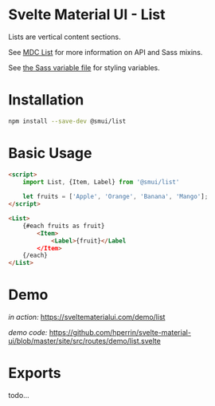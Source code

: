 # Svelte Material UI - List

Lists are vertical content sections.

See [MDC List](https://material.io/develop/web/components/lists/) for more information on API and Sass mixins.

See [the Sass variable file](https://github.com/material-components/material-components-web/blob/v3.1.1/packages/mdc-list/_variables.scss) for styling variables.

# Installation

```sh
npm install --save-dev @smui/list
```

# Basic Usage

```html
<script>
	import List, {Item, Label} from '@smui/list'
	
	let fruits = ['Apple', 'Orange', 'Banana', 'Mango'];
</script>

<List>
	{#each fruits as fruit}
		<Item>
			<Label>{fruit}</Label
		</Item>
	{/each}
</List>
```

# Demo

*in action:* https://sveltematerialui.com/demo/list

*demo code:* https://github.com/hperrin/svelte-material-ui/blob/master/site/src/routes/demo/list.svelte

# Exports

todo...
